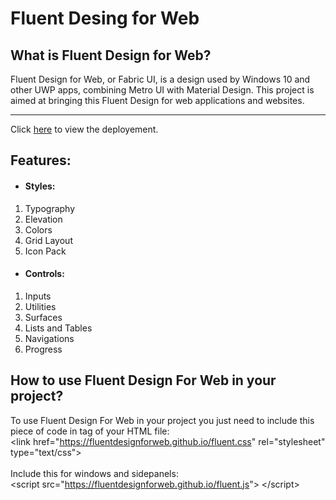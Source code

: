 # Fluent Desing for Web

## What is Fluent Design for Web?


Fluent Design for Web, or Fabric UI, is a design used by Windows 10 and other UWP apps, combining Metro UI with Material Design. This project is aimed at bringing this Fluent Design for web applications and websites.

<hr>


Click [here](https://fluentdesignforweb.github.io/) to view the deployement.

## Features:
- #### Styles:
1. Typography
2. Elevation
3. Colors
4. Grid Layout
5. Icon Pack

- #### Controls:
1. Inputs 
2. Utilities
3. Surfaces
4. Lists and Tables
5. Navigations
6. Progress

## How to use Fluent Design For Web in your project?

To use Fluent Design For Web in your project you just need to include this piece of code in <head> tag of your HTML file:<br>
&lt;link href="https://fluentdesignforweb.github.io/fluent.css" rel="stylesheet" type="text/css"&gt;<br><br>
Include this for windows and sidepanels:<br>
&lt;script src="https://fluentdesignforweb.github.io/fluent.js"&gt; &lt;/script&gt;

